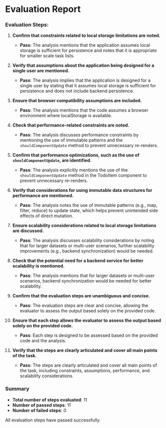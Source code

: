 # Evaluation Report

### Evaluation Steps:

1. **Confirm that constraints related to local storage limitations are noted.**
   - **Pass**: The analysis mentions that the application assumes local storage is sufficient for persistence and notes that it is appropriate for smaller scale task lists.

2. **Verify that assumptions about the application being designed for a single user are mentioned.**
   - **Pass**: The analysis implies that the application is designed for a single user by stating that it assumes local storage is sufficient for persistence and does not include backend persistence.

3. **Ensure that browser compatibility assumptions are included.**
   - **Pass**: The analysis mentions that the code assumes a browser environment where localStorage is available.

4. **Check that performance-related constraints are noted.**
   - **Pass**: The analysis discusses performance constraints by mentioning the use of immutable patterns and the `shouldComponentUpdate` method to prevent unnecessary re-renders.

5. **Confirm that performance optimizations, such as the use of `shouldComponentUpdate`, are identified.**
   - **Pass**: The analysis explicitly mentions the use of the `shouldComponentUpdate` method in the TodoItem component to prevent unnecessary re-renders.

6. **Verify that considerations for using immutable data structures for performance are mentioned.**
   - **Pass**: The analysis notes the use of immutable patterns (e.g., map, filter, reduce) to update state, which helps prevent unintended side effects of direct mutation.

7. **Ensure scalability considerations related to local storage limitations are discussed.**
   - **Pass**: The analysis discusses scalability considerations by noting that for larger datasets or multi-user scenarios, further scalability improvements (e.g., backend synchronization) would be needed.

8. **Check that the potential need for a backend service for better scalability is mentioned.**
   - **Pass**: The analysis mentions that for larger datasets or multi-user scenarios, backend synchronization would be needed for better scalability.

9. **Confirm that the evaluation steps are unambiguous and concise.**
   - **Pass**: The evaluation steps are clear and concise, allowing the evaluator to assess the output based solely on the provided code.

10. **Ensure that each step allows the evaluator to assess the output based solely on the provided code.**
    - **Pass**: Each step is designed to be assessed based on the provided code and the analysis.

11. **Verify that the steps are clearly articulated and cover all main points of the task.**
    - **Pass**: The steps are clearly articulated and cover all main points of the task, including constraints, assumptions, performance, and scalability considerations.

### Summary

- **Total number of steps evaluated**: 11
- **Number of passed steps**: 11
- **Number of failed steps**: 0

All evaluation steps have passed successfully.